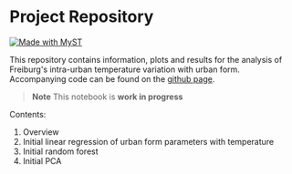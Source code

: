 # Project Repository

[![Made with MyST](https://img.shields.io/badge/made%20with-myst-orange)](https://myst.tools)

This repository contains information, plots and results for the analysis of Freiburg's intra-urban temperature variation with urban form. Accompanying code can be found on the [github page](https://github.com/lisawink/freiburg).

> **Note** This notebook is **work in progress**

Contents:

1. Overview
2. Initial linear regression of urban form parameters with temperature
3. Initial random forest
4. Initial PCA


